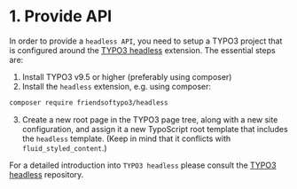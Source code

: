 # 1. Provide API

In order to provide a `headless API`, you need to setup a TYPO3 project that is configured around the [TYPO3 headless](https://github.com/TYPO3-Initiatives/headless) extension. The essential steps are:

1. Install TYPO3 v9.5 or higher (preferably using composer)
2. Install the `headless` extension, e.g. using composer:

```bash
composer require friendsoftypo3/headless
```

3. Create a new root page in the TYPO3 page tree, along with a new site configuration, and assign it a new TypoScript root template that includes the `headless` template. (Keep in mind that it conflicts with `fluid_styled_content`.)

For a detailed introduction into `TYPO3 headless` please consult the [TYPO3 headless](https://github.com/TYPO3-Initiatives/headless) repository.
